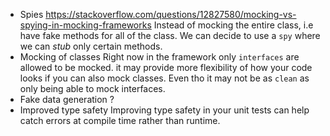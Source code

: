 - Spies
https://stackoverflow.com/questions/12827580/mocking-vs-spying-in-mocking-frameworks
Instead of mocking the entire class, i.e have fake methods for all of the class. We can decide to use a `spy` where we can _stub_ only certain methods.
- Mocking of classes
Right now in the framework only `interfaces` are allowed to be mocked. it may provide more flexibility of how your code looks if you can also mock classes. Even tho it may not be as `clean` as only being able to mock interfaces.
- Fake data generation
?
- Improved type safety
Improving type safety in your unit tests can help catch errors at compile time rather than runtime.